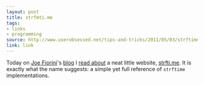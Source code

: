 ```yaml
---
layout: post
title: strfmti.me
tags:
- links
- programming
source: http://www.userobsessed.net/tips-and-tricks/2011/05/03/strftime-never-look-up-a-date-format-string-again/
link: link
---
```


Today on [Joe Fiorini][1]'s [blog][4] I [read about][2] a neat little website,
[strfti.me][3]. It is exactly what the name suggests: a simple yet full
reference of `strftime` implementations.

[1]: http://twitter.com/userobsessed
[2]: http://www.userobsessed.net/tips-and-tricks/2011/05/03/strftime-never-look-up-a-date-format-string-again/
[3]: http://strfti.me/
[4]: http://www.userobsessed.net

